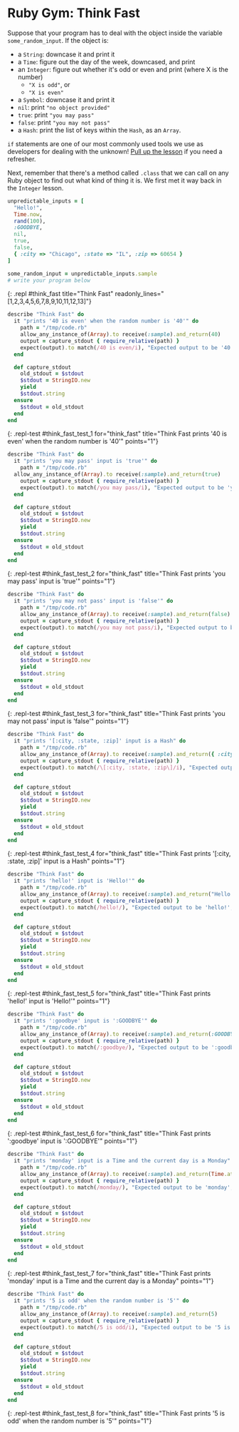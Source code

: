 # Ruby Gym: Think Fast

Suppose that your program has to deal with the object inside the variable `some_random_input`. If the object is:

* a `String`: downcase it and print it
* a `Time`: figure out the day of the week, downcased, and print
* an `Integer`: figure out whether it's odd or even and print (where X is the number)
    * `"X is odd"`, or
    * `"X is even"`
* a `Symbol`: downcase it and print it
* `nil`: print `"no object provided"`
* `true`: print `"you may pass"`
* `false`: print `"you may not pass"`
* a `Hash`: print the list of keys within the `Hash`, as an `Array`.

`if` statements are one of our most commonly used tools we use as developers for dealing with the unknown! [Pull up the lesson](https://learn.firstdraft.com/lessons/74) if you need a refresher.

Next, remember that there's a method called `.class` that we can call on any Ruby object to find out what kind of thing it is. We first met it way back in the `Integer` lesson.

```ruby
unpredictable_inputs = [
  "Hello!",
  Time.now,
  rand(100),
  :GOODBYE,
  nil,
  true,
  false,
  { :city => "Chicago", :state => "IL", :zip => 60654 }
]

some_random_input = unpredictable_inputs.sample
# write your program below
```
{: .repl #think_fast title="Think Fast" readonly_lines="[1,2,3,4,5,6,7,8,9,10,11,12,13]"}


```ruby
describe "Think Fast" do
  it "prints '40 is even' when the random number is '40'" do
    path = "/tmp/code.rb"
    allow_any_instance_of(Array).to receive(:sample).and_return(40)
    output = capture_stdout { require_relative(path) }
    expect(output).to match(/40 is even/i), "Expected output to be '40 is even', but was '#{output}'."
  end

  def capture_stdout
    old_stdout = $stdout
    $stdout = StringIO.new
    yield
    $stdout.string
  ensure
    $stdout = old_stdout
  end
end
```
{: .repl-test #think_fast_test_1 for="think_fast" title="Think Fast prints '40 is even' when the random number is '40'" points="1"}


```ruby
describe "Think Fast" do
  it "prints 'you may pass' input is 'true'" do
    path = "/tmp/code.rb"
  allow_any_instance_of(Array).to receive(:sample).and_return(true)
    output = capture_stdout { require_relative(path) }
    expect(output).to match(/you may pass/i), "Expected output to be 'you may pass', but was '#{output}'."
  end

  def capture_stdout
    old_stdout = $stdout
    $stdout = StringIO.new
    yield
    $stdout.string
  ensure
    $stdout = old_stdout
  end
end
```
{: .repl-test #think_fast_test_2 for="think_fast" title="Think Fast prints 'you may pass' input is 'true'" points="1"}


```ruby
describe "Think Fast" do
  it "prints 'you may not pass' input is 'false'" do
    path = "/tmp/code.rb"
    allow_any_instance_of(Array).to receive(:sample).and_return(false)
    output = capture_stdout { require_relative(path) }
    expect(output).to match(/you may not pass/i), "Expected output to be 'you may not pass', but was '#{output}'."
  end

  def capture_stdout
    old_stdout = $stdout
    $stdout = StringIO.new
    yield
    $stdout.string
  ensure
    $stdout = old_stdout
  end
end
```
{: .repl-test #think_fast_test_3 for="think_fast" title="Think Fast prints 'you may not pass' input is 'false'" points="1"}


```ruby
describe "Think Fast" do
  it "prints '[:city, :state, :zip]' input is a Hash" do
    path = "/tmp/code.rb"
    allow_any_instance_of(Array).to receive(:sample).and_return({ :city => "Chicago", :state => "IL", :zip => 60654 })
    output = capture_stdout { require_relative(path) }
    expect(output).to match(/\[:city, :state, :zip\]/i), "Expected output to be '[:city, :state, :zip]', but was '#{output}'."
  end

  def capture_stdout
    old_stdout = $stdout
    $stdout = StringIO.new
    yield
    $stdout.string
  ensure
    $stdout = old_stdout
  end
end
```
{: .repl-test #think_fast_test_4 for="think_fast" title="Think Fast prints '[:city, :state, :zip]' input is a Hash" points="1"}


```ruby
describe "Think Fast" do
  it "prints 'hello!' input is 'Hello!'" do
    path = "/tmp/code.rb"
    allow_any_instance_of(Array).to receive(:sample).and_return("Hello!")
    output = capture_stdout { require_relative(path) }
    expect(output).to match(/hello!/), "Expected output to be 'hello!', but was '#{output}'."
  end

  def capture_stdout
    old_stdout = $stdout
    $stdout = StringIO.new
    yield
    $stdout.string
  ensure
    $stdout = old_stdout
  end
end
```
{: .repl-test #think_fast_test_5 for="think_fast" title="Think Fast prints 'hello!' input is 'Hello!'" points="1"}


```ruby
describe "Think Fast" do
  it "prints ':goodbye' input is ':GOODBYE'" do
    path = "/tmp/code.rb"
    allow_any_instance_of(Array).to receive(:sample).and_return(:GOODBYE)
    output = capture_stdout { require_relative(path) }
    expect(output).to match(/:goodbye/), "Expected output to be ':goodbye', but was '#{output}'."
  end

  def capture_stdout
    old_stdout = $stdout
    $stdout = StringIO.new
    yield
    $stdout.string
  ensure
    $stdout = old_stdout
  end
end
```
{: .repl-test #think_fast_test_6 for="think_fast" title="Think Fast prints ':goodbye' input is ':GOODBYE'" points="1"}


```ruby
describe "Think Fast" do
  it "prints 'monday' input is a Time and the current day is a Monday" do
    path = "/tmp/code.rb"
    allow_any_instance_of(Array).to receive(:sample).and_return(Time.at(1594669445))
    output = capture_stdout { require_relative(path) }
    expect(output).to match(/monday/), "Expected output to be 'monday', but was '#{output}'."
  end

  def capture_stdout
    old_stdout = $stdout
    $stdout = StringIO.new
    yield
    $stdout.string
  ensure
    $stdout = old_stdout
  end
end
```
{: .repl-test #think_fast_test_7 for="think_fast" title="Think Fast prints 'monday' input is a Time and the current day is a Monday" points="1"}


```ruby
describe "Think Fast" do
  it "prints '5 is odd' when the random number is '5'" do
    path = "/tmp/code.rb"
    allow_any_instance_of(Array).to receive(:sample).and_return(5)
    output = capture_stdout { require_relative(path) }
    expect(output).to match(/5 is odd/i), "Expected output to be '5 is odd', but was '#{output}'."
  end

  def capture_stdout
    old_stdout = $stdout
    $stdout = StringIO.new
    yield
    $stdout.string
  ensure
    $stdout = old_stdout
  end
end
```
{: .repl-test #think_fast_test_8 for="think_fast" title="Think Fast prints '5 is odd' when the random number is '5'" points="1"}
